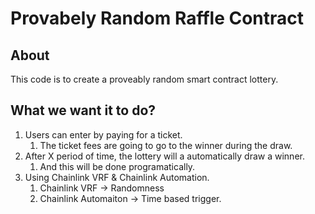 # Provabely Random Raffle Contract

## About

This code is to create a proveably random smart contract lottery.

## What we want it to do?

1. Users can enter by paying for a ticket.
   1. The ticket fees are going to go to the winner during the draw.
2. After X period of time, the lottery will a automatically draw a winner.
   1. And this will be done programatically.
3. Using Chainlink VRF & Chainlink Automation.
   1. Chainlink VRF -> Randomness
   2. Chainlink Automaiton -> Time based trigger.